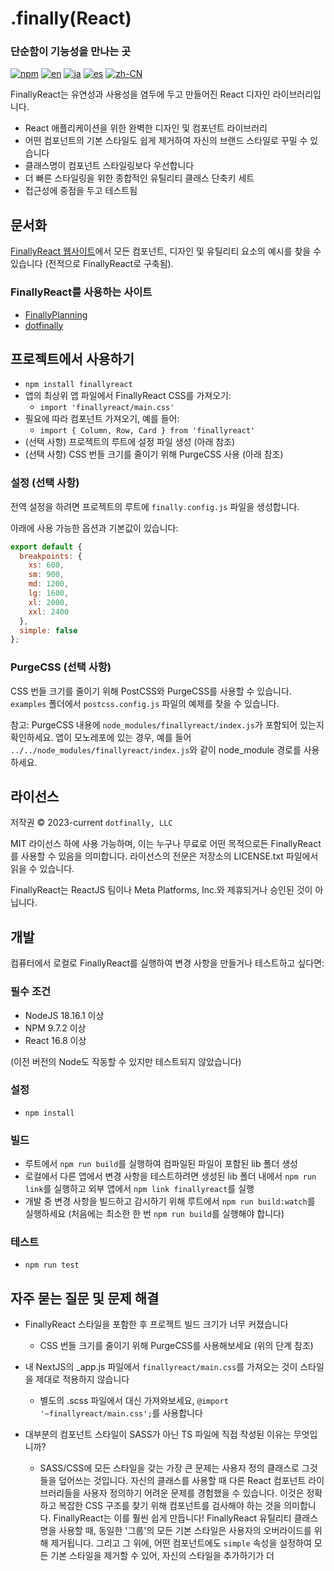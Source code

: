 # .finally(React)

### 단순함이 기능성을 만나는 곳

[![npm](https://img.shields.io/npm/v/finallyreact.svg?color=005711)](https://www.npmjs.com/package/finallyreact)
[![en](https://img.shields.io/badge/lang-English-green?color=1a5296)](https://github.com/dotfinally/finallyreact/blob/main/README.md)
[![ja](https://img.shields.io/badge/lang-Japanese-green?color=1a5296)](https://github.com/dotfinally/finallyreact/blob/main/translated-md/README.ja.md)
[![es](https://img.shields.io/badge/lang-Spanish-green?color=1a5296)](https://github.com/dotfinally/finallyreact/blob/main/translated-md/README.es.md)
[![zh-CN](https://img.shields.io/badge/lang-Simplified--Chinese-green?color=1a5296)](https://github.com/dotfinally/finallyreact/blob/main/translated-md/README.zh-CN.md)

FinallyReact는 유연성과 사용성을 염두에 두고 만들어진 React 디자인 라이브러리입니다.

- React 애플리케이션을 위한 완벽한 디자인 및 컴포넌트 라이브러리
- 어떤 컴포넌트의 기본 스타일도 쉽게 제거하여 자신의 브랜드 스타일로 꾸밀 수 있습니다
- 클래스명이 컴포넌트 스타일링보다 우선합니다
- 더 빠른 스타일링을 위한 종합적인 유틸리티 클래스 단축키 세트
- 접근성에 중점을 두고 테스트됨

## 문서화

[FinallyReact 웹사이트](https://finallyreact.com)에서 모든 컴포넌트, 디자인 및 유틸리티 요소의 예시를 찾을 수 있습니다 (전적으로 FinallyReact로 구축됨).

### FinallyReact를 사용하는 사이트
- [FinallyPlanning](https://finallyplanning.com)
- [dotfinally](https://dotfinally.com)

## 프로젝트에서 사용하기

- `npm install finallyreact`
- 앱의 최상위 앱 파일에서 FinallyReact CSS를 가져오기:
  - `import 'finallyreact/main.css'`
- 필요에 따라 컴포넌트 가져오기, 예를 들어:
  - `import { Column, Row, Card } from 'finallyreact'`
- (선택 사항) 프로젝트의 루트에 설정 파일 생성 (아래 참조)
- (선택 사항) CSS 번들 크기를 줄이기 위해 PurgeCSS 사용 (아래 참조)

### 설정 (선택 사항)

전역 설정을 하려면 프로젝트의 루트에 `finally.config.js` 파일을 생성합니다.

아래에 사용 가능한 옵션과 기본값이 있습니다:

```js
export default {
  breakpoints: {
    xs: 600,
    sm: 900,
    md: 1200,
    lg: 1600,
    xl: 2000,
    xxl: 2400
  },
  simple: false
};
```

### PurgeCSS (선택 사항)

CSS 번들 크기를 줄이기 위해 PostCSS와 PurgeCSS를 사용할 수 있습니다.
`examples` 폴더에서 `postcss.config.js` 파일의 예제를 찾을 수 있습니다.

참고: PurgeCSS 내용에 `node_modules/finallyreact/index.js`가 포함되어 있는지 확인하세요. 앱이 모노레포에 있는 경우, 예를 들어 `../../node_modules/finallyreact/index.js`와 같이 node_module 경로를 사용하세요.

## 라이선스

저작권 © 2023-current `dotfinally, LLC`

MIT 라이선스 하에 사용 가능하며, 이는 누구나 무료로 어떤 목적으로든 FinallyReact를 사용할 수 있음을 의미합니다. 라이선스의 전문은 저장소의 LICENSE.txt 파일에서 읽을 수 있습니다.

FinallyReact는 ReactJS 팀이나 Meta Platforms, Inc.와 제휴되거나 승인된 것이 아닙니다.

## 개발

컴퓨터에서 로컬로 FinallyReact를 실행하여 변경 사항을 만들거나 테스트하고 싶다면:

### 필수 조건

- NodeJS 18.16.1 이상
- NPM 9.7.2 이상
- React 16.8 이상

(이전 버전의 Node도 작동할 수 있지만 테스트되지 않았습니다)

### 설정

- `npm install`

### 빌드

- 루트에서 `npm run build`를 실행하여 컴파일된 파일이 포함된 lib 폴더 생성
- 로컬에서 다른 앱에서 변경 사항을 테스트하려면 생성된 lib 폴더 내에서 `npm run link`를 실행하고 외부 앱에서 `npm link finallyreact`를 실행
- 개발 중 변경 사항을 빌드하고 감시하기 위해 루트에서 `npm run build:watch`를 실행하세요 (처음에는 최소한 한 번 `npm run build`를 실행해야 합니다)

### 테스트

- `npm run test`

## 자주 묻는 질문 및 문제 해결

- FinallyReact 스타일을 포함한 후 프로젝트 빌드 크기가 너무 커졌습니다

  - CSS 번들 크기를 줄이기 위해 PurgeCSS를 사용해보세요 (위의 단계 참조)

- 내 NextJS의 \_app.js 파일에서 `finallyreact/main.css`를 가져오는 것이 스타일을 제대로 적용하지 않습니다

  - 별도의 .scss 파일에서 대신 가져와보세요, `@import '~finallyreact/main.css';`를 사용합니다

- 대부분의 컴포넌트 스타일이 SASS가 아닌 TS 파일에 직접 작성된 이유는 무엇입니까?
  - SASS/CSS에 모든 스타일을 갖는 가장 큰 문제는 사용자 정의 클래스로 그것들을 덮어쓰는 것입니다. 자신의 클래스를 사용할 때 다른 React 컴포넌트 라이브러리들을 사용자 정의하기 어려운 문제를 경험했을 수 있습니다. 이것은 정확하고 복잡한 CSS 구조를 찾기 위해 컴포넌트를 검사해야 하는 것을 의미합니다. FinallyReact는 이를 훨씬 쉽게 만듭니다! FinallyReact 유틸리티 클래스명을 사용할 때, 동일한 '그룹'의 모든 기본 스타일은 사용자의 오버라이드를 위해 제거됩니다. 그리고 그 위에, 어떤 컴포넌트에도 `simple` 속성을 설정하여 모든 기본 스타일을 제거할 수 있어, 자신의 스타일을 추가하기가 더

